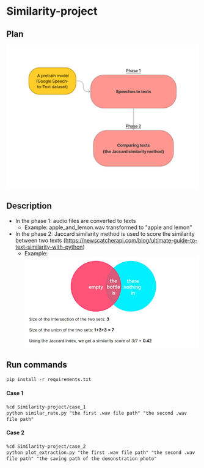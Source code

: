 # Similarity-project
## Plan
![alt text](https://github.com/tdkhoa1212/Similarity-project/blob/main/images/diagram.png)

## Description
- In the phase 1: audio files are converted to texts
    - Example: apple_and_lemon.wav transformed to "apple and lemon"
- In the phase 2: Jaccard similarity method is used to score the similarity between two texts
(https://newscatcherapi.com/blog/ultimate-guide-to-text-similarity-with-python)
    - Example: ![alt text](https://github.com/tdkhoa1212/Similarity-project/blob/main/images/matric.png)

## Run commands
    pip install -r requirements.txt

#### Case 1
    %cd Similarity-project/case_1
    python similar_rate.py "the first .wav file path" "the second .wav file path"

#### Case 2
    %cd Similarity-project/case_2
    python plot_extraction.py "the first .wav file path" "the second .wav file path" "the saving path of the demonstration photo"

